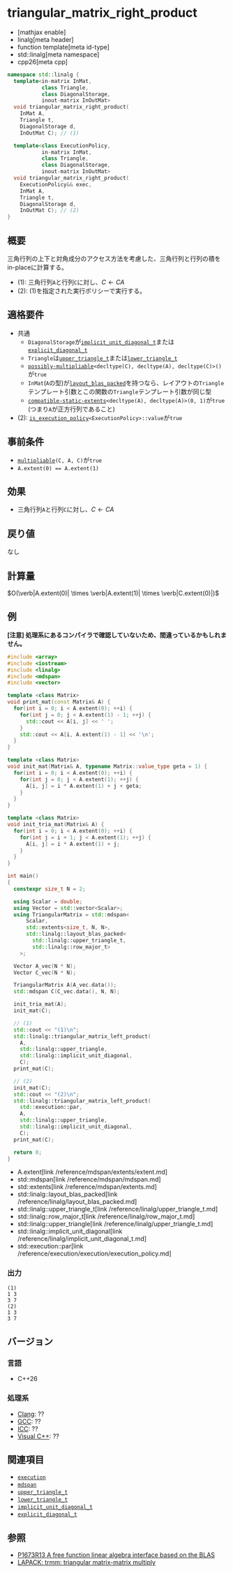 # triangular_matrix_right_product


* [mathjax enable]
* linalg[meta header]
* function template[meta id-type]
* std::linalg[meta namespace]
* cpp26[meta cpp]


```cpp
namespace std::linalg {
  template<in-matrix InMat,
           class Triangle,
           class DiagonalStorage,
           inout-matrix InOutMat>
  void triangular_matrix_right_product(
    InMat A,
    Triangle t,
    DiagonalStorage d,
    InOutMat C); // (1)

  template<class ExecutionPolicy,
           in-matrix InMat,
           class Triangle,
           class DiagonalStorage,
           inout-matrix InOutMat>
  void triangular_matrix_right_product(
    ExecutionPolicy&& exec,
    InMat A,
    Triangle t,
    DiagonalStorage d,
    InOutMat C); // (2)
}
```


## 概要
三角行列の上下と対角成分のアクセス方法を考慮した、三角行列と行列の積をin-placeに計算する。

- (1): 三角行列`A`と行列`C`に対し、$C \leftarrow CA$
- (2): (1)を指定された実行ポリシーで実行する。


## 適格要件
- 共通
    + `DiagonalStorage`が[`implicit_unit_diagonal_t`](implicit_unit_diagonal_t.md)または[`explicit_diagonal_t`](explicit_diagonal_t.md)
    + `Triangle`は[`upper_triangle_t`](upper_triangle_t.md)または[`lower_triangle_t`](lower_triangle_t.md)
    + [`possibly-multipliable`](possibly-multipliable.md)`<decltype(C), decltype(A), decltype(C)>()`が`true`
    + `InMat`(`A`の型)が[`layout_blas_packed`](layout_blas_packed.md)を持つなら、レイアウトの`Triangle`テンプレート引数とこの関数の`Triangle`テンプレート引数が同じ型
    + [`compatible-static-extents`](compatible-static-extents.md)`<decltype(A), decltype(A)>(0, 1)`が`true` (つまり`A`が正方行列であること)
- (2): [`is_execution_policy`](/reference/execution/is_execution_policy.md)`<ExecutionPolicy>::value`が`true`


## 事前条件
- [`multipliable`](multipliable.md)`(C, A, C)`が`true`
- `A.extent(0) == A.extent(1)`


## 効果
- 三角行列`A`と行列`C`に対し、$C \leftarrow CA$


## 戻り値
なし


## 計算量
$O(\verb|A.extent(0)| \times \verb|A.extent(1)| \times \verb|C.extent(0)|)$


## 例
**[注意] 処理系にあるコンパイラで確認していないため、間違っているかもしれません。**

```cpp example
#include <array>
#include <iostream>
#include <linalg>
#include <mdspan>
#include <vector>

template <class Matrix>
void print_mat(const Matrix& A) {
  for(int i = 0; i < A.extent(0); ++i) {
    for(int j = 0; j < A.extent(1) - 1; ++j) {
      std::cout << A[i, j] << ' ';
    }
    std::cout << A[i, A.extent(1) - 1] << '\n';
  }
}

template <class Matrix>
void init_mat(Matrix& A, typename Matrix::value_type geta = 1) {
  for(int i = 0; i < A.extent(0); ++i) {
    for(int j = 0; j < A.extent(1); ++j) {
      A[i, j] = i * A.extent(1) + j + geta;
    }
  }
}

template <class Matrix>
void init_tria_mat(Matrix& A) {
  for(int i = 0; i < A.extent(0); ++i) {
    for(int j = i + 1; j < A.extent(1); ++j) {
      A[i, j] = i * A.extent(1) + j;
    }
  }
}

int main()
{
  constexpr size_t N = 2;

  using Scalar = double;
  using Vector = std::vector<Scalar>;
  using TriangularMatrix = std::mdspan<
      Scalar,
      std::extents<size_t, N, N>,
      std::linalg::layout_blas_packed<
        std::linalg::upper_triangle_t,
        std::linalg::row_major_t>
    >;

  Vector A_vec(N * N);
  Vector C_vec(N * N);

  TriangularMatrix A(A_vec.data());
  std::mdspan C(C_vec.data(), N, N);

  init_tria_mat(A);
  init_mat(C);

  // (1)
  std::cout << "(1)\n";
  std::linalg::triangular_matrix_left_product(
    A,
    std::linalg::upper_triangle,
    std::linalg::implicit_unit_diagonal,
    C);
  print_mat(C);

  // (2)
  init_mat(C);
  std::cout << "(2)\n";
  std::linalg::triangular_matrix_left_product(
    std::execution::par,
    A,
    std::linalg::upper_triangle,
    std::linalg::implicit_unit_diagonal,
    C);
  print_mat(C);

  return 0;
}
```
* A.extent[link /reference/mdspan/extents/extent.md]
* std::mdspan[link /reference/mdspan/mdspan.md]
* std::extents[link /reference/mdspan/extents.md]
* std::linalg::layout_blas_packed[link /reference/linalg/layout_blas_packed.md]
* std::linalg::upper_triangle_t[link /reference/linalg/upper_triangle_t.md]
* std::linalg::row_major_t[link /reference/linalg/row_major_t.md]
* std::linalg::upper_triangle[link /reference/linalg/upper_triangle_t.md]
* std::linalg::implicit_unit_diagonal[link /reference/linalg/implicit_unit_diagonal_t.md]
* std::execution::par[link /reference/execution/execution/execution_policy.md]


### 出力
```
(1)
1 3
3 7
(2)
1 3
3 7
```


## バージョン
### 言語
- C++26

### 処理系
- [Clang](/implementation.md#clang): ??
- [GCC](/implementation.md#gcc): ??
- [ICC](/implementation.md#icc): ??
- [Visual C++](/implementation.md#visual_cpp): ??


## 関連項目
- [`execution`](/reference/execution.md)
- [`mdspan`](/reference/mdspan.md)
- [`upper_triangle_t`](upper_triangle_t.md)
- [`lower_triangle_t`](lower_triangle_t.md)
- [`implicit_unit_diagonal_t`](implicit_unit_diagonal_t.md)
- [`explicit_diagonal_t`](explicit_diagonal_t.md)


## 参照
- [P1673R13 A free function linear algebra interface based on the BLAS](https://www.open-std.org/jtc1/sc22/wg21/docs/papers/2023/p1673r13.html)
- [LAPACK: trmm: triangular matrix-matrix multiply](https://netlib.org/lapack/explore-html/dd/dab/group__trmm.html)
